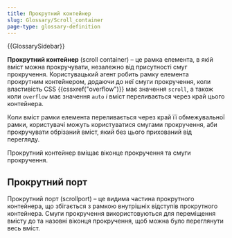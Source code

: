 ```yaml
---
title: Прокрутний контейнер
slug: Glossary/Scroll_container
page-type: glossary-definition
---
```


{{GlossarySidebar}}

**Прокрутний контейнер** (scroll container) – це рамка елемента, в якій вміст можна прокручувати, незалежно від присутності смуг прокручення. Користувацький агент робить рамку елемента прокрутним контейнером, додаючи до неї смуги прокручення, коли властивість CSS {{cssxref("overflow")}} має значення `scroll`, а також коли `overflow` має значення `auto` _і_ вміст переливається через край цього контейнера.

Коли вміст рамки елемента переливається через край її обмежувальної рамки, користувачі можуть користуватися смугами прокручення, аби прокручувати обрізаний вміст, який без цього прихований від перегляду.

Прокрутний контейнер вміщає віконце прокручення та смуги прокручення.

## Прокрутний порт

Прокрутний порт (scrollport) – це видима частина прокрутного контейнера, що збігається з рамкою внутрішніх відступів прокрутного контейнера. Смуги прокручення використовуються для переміщення вмісту до та назовні віконця прокручення, щоб можна було переглянути весь вміст.
